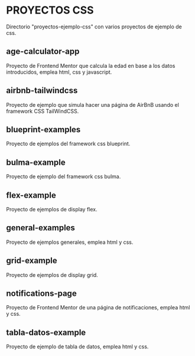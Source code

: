 # PROYECTOS CSS
Directorio "proyectos-ejemplo-css" con varios proyectos de ejemplo de css.

## age-calculator-app
Proyecto de Frontend Mentor que calcula la edad en base a los datos introducidos, emplea html, css y javascript.

## airbnb-tailwindcss
Proyecto de ejemplo que simula hacer una página de AirBnB usando el framework CSS TailWindCSS.

## blueprint-examples
Proyecto de ejemplos del framework css blueprint.

## bulma-example
Proyecto de ejemplo del framework css bulma.

## flex-example
Proyecto de ejemplos de display flex.

## general-examples
Proyecto de ejemplos generales, emplea html y css.

## grid-example
Proyecto de ejemplos de display grid.

## notifications-page
Proyecto de Frontend Mentor de una página de notificaciones, emplea html y css.

## tabla-datos-example
Proyecto de ejemplo de tabla de datos, emplea html y css.